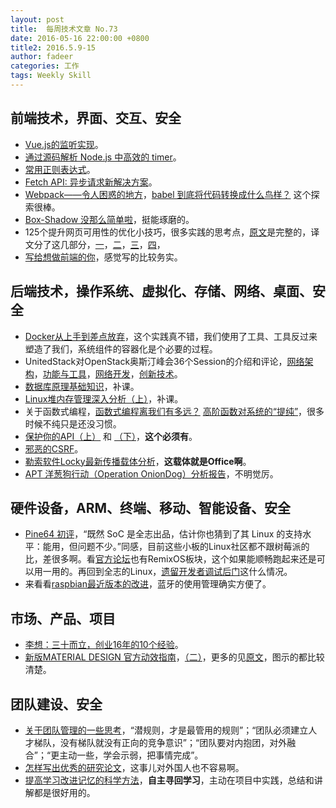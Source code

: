 ```yaml
---
layout: post
title:  每周技术文章 No.73
date: 2016-05-16 22:00:00 +0800
title2: 2016.5.9-15
author: fadeer
categories: 工作
tags: Weekly Skill
---
```


前端技术，界面、交互、安全
----
* [Vue.js的监听实现](https://segmentfault.com/a/1190000005082164)。
* [通过源码解析 Node.js 中高效的 timer](https://segmentfault.com/a/1190000005082085)。
* [常用正则表达式](http://www.uisdc.com/regular-expression-lifting-efficiency)。
* [Fetch API: 异步请求新解决方案](http://zhenhua-lee.github.io/http/fetch.html)。
* [Webpack——令人困惑的地方](https://github.com/chemdemo/chemdemo.github.io/issues/13)，[babel 到底将代码转换成什么鸟样？](https://github.com/lcxfs1991/blog/issues/9) 这个探索很棒。
* [Box-Shadow 没那么简单啦](https://segmentfault.com/a/1190000005094319)，挺能琢磨的。
* 125个提升网页可用性的优化小技巧，很多实践的思考点，[原文](http://www.nickkolenda.com/user-experience/?utm_source=designernews#ux-category1)是完整的，译文分了这几部分，[一](http://www.uisdc.com/125-website-usability-optimize-1)，[二](http://www.uisdc.com/125-website-usability-optimize-2)，[三](http://www.uisdc.com/125-website-usability-optimize-3)，[四](http://www.uisdc.com/125-website-usability-optimize-4)，
* [写给想做前端的你](https://segmentfault.com/a/1190000005085629)，感觉写的比较务实。

后端技术，操作系统、虚拟化、存储、网络、桌面、安全
----
* [Docker从上手到差点放弃](http://mp.weixin.qq.com/s?__biz=MzA4Nzg5Nzc5OA==&mid=2651659581&idx=1&sn=c5ca9f41d7d8e415b5ef961fee9fafac)，这个实践真不错，我们使用了工具、工具反过来塑造了我们，系统组件的容器化是个必要的过程。
* UnitedStack对OpenStack奥斯汀峰会36个Session的介绍和评论，[网络架构](https://www.ustack.com/news/austin-session-guides-01/)，[功能与工具](https://www.ustack.com/news/austin-session-guides-02/)，[网络开发](https://www.ustack.com/news/austin-session-guides-03/)，[创新技术](https://www.ustack.com/news/austin-session-guides-04/)。
* [数据库原理基础知识](http://blog.jobbole.com/100349/)，补课。
* [Linux堆内存管理深入分析（上）](http://jaq.alibaba.com/community/art/show?spm=a313e.7916642.0.0.kGQ3Do&articleid=315)，补课。
* 关于函数式编程，[函数式编程离我们有多远？](https://www.h5jun.com/post/functional-how-far.html) [高阶函数对系统的“提纯”](https://www.h5jun.com/post/higher-order-function-play-with-pure-function.html)，很多时候不纯只是还没习惯。
* [保护你的API（上）](http://icodeit.org/2016/05/about-session-and-security-api-1/) 和 [（下）](http://icodeit.org/2016/05/about-session-and-security-api-2/)，**这个必须有**。
* [邪恶的CSRF](http://drops.wooyun.org/web/15556)。
* [勒索软件Locky最新传播载体分析](http://drops.wooyun.org/news/15607)，**这载体就是Office啊**。
* [APT 洋葱狗行动（Operation OnionDog）分析报告](http://drops.wooyun.org/news/15658)，不明觉厉。

硬件设备，ARM、终端、移动、智能设备、安全
----
<!--preview-end-->
* [Pine64 初评](https://linuxtoy.org/archives/pine64-preview.html)，“既然 SoC 是全志出品，估计你也猜到了其 Linux 的支持水平：能用，但问题不少。”同感，目前这些小板的Linux社区都不跟树莓派的比，差很多啊。看[官方论坛](http://forum.pine64.org/)也有RemixOS板块，这个如果能顺畅跑起来还是可以用一用的。再回到全志的Linux，[遗留开发者调试后门](http://www.solidot.org/story?sid=48191)这什么情况。
* 来看看[raspbian最近版本的改进](https://www.raspberrypi.org/blog/another-update-raspbian/)，蓝牙的使用管理确实方便了。

市场、产品、项目
----
* [李想：三十而立，创业16年的10个经验](http://mp.weixin.qq.com/s?__biz=MzA5ODcyMTkxNg==&mid=208255965&idx=1&sn=352b795a034c882749671dc14fc370a7)。
* [新版MATERIAL DESIGN 官方动效指南](http://www.uisdc.com/material-motion-design-guideline)，[（二）](http://www.uisdc.com/material-motion-design-guideline-2)，更多的见[原文](https://www.google.com/design/spec/motion/material-motion.html)，图示的都比较清楚。

团队建设、安全
----
* [关于团队管理的一些思考](http://www.ikent.me/blog/5100)，“潜规则，才是最管用的规则”；“团队必须建立人才梯队，没有梯队就没有正向的竞争意识”；“团队要对内抱团，对外融合”；“更主动一些，学会示弱，把事情完成”。
* [怎样写出优秀的研究论文](http://whatbeg.com/2016/05/10/how2wtpaper.html)，这事儿对外国人也不容易啊。
* [提高学习改进记忆的科学方法](http://www.codeceo.com/article/way-to-improve-memory.html)，**自主寻回学习**，主动在项目中实践，总结和讲解都是很好用的。




